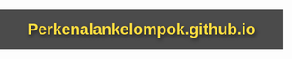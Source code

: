 # Perkenalankelompok.github.io
<!DOCTYPE html>
<html>
<head>
    <meta charset="utf-8">
    <meta name="viewport" content="width=device-width, initial-scale=1">
    <title>Biodata Kelompok 4</title>
    <style type="text/css">
        body {
            margin: 0;
            padding: 0;
            font-family: Arial, sans-serif;
            color: whitesmoke;
            position: relative;
            overflow: hidden;
        }

        /* Background with animated gradient */
        body::before {
            content: "";
            position: fixed;
            top: 0;
            left: 0;
            width: 100%;
            height: 100%;
            background: linear-gradient(45deg, #1a73e8, #9c27b0, #ff5722, pink, rgb(239, 255, 10));
            background-size: 300% 300%;
            animation: gradientAnimation 8s ease infinite;
            z-index: -1;
        }

        @keyframes gradientAnimation {
            0% {
                background-position: 0% 50%;
            }
            50% {
                background-position: 100% 50%;
            }
            100% {
                background-position: 0% 50%;
            }
        }

        h1 {
            color: #ffdd40;
            text-align: center;
            padding: 20px 0;
            background-color: rgba(0, 0, 0, 0.7);
            margin-bottom: 20px;
            text-shadow: 2px 4px 6px rgba(0, 0, 0, 0.5);
        }

        .biodata-wrapper {
            display: flex;
            justify-content: center;
            flex-wrap: wrap;
            gap: 20px;
            padding: 20px;
        }

        .biodata-container {
            flex: 1;
            max-width: 390px;
            background-color: rgba(0, 0, 0, 0.8);
            padding: 20px;
            border-radius: 10px;
            box-shadow: 0 4px 8px rgba(0, 0, 0, 0.5);
            transition: transform 0.3s, box-shadow 0.3s;
        }

        .biodata-container:hover {
            transform: scale(1.05);
            box-shadow: 0 8px 16px rgba(0, 0, 0, 0.7);
        }

        .biodata-container p {
            font-size: 16px;
            line-height: 1.5;
            margin: 10px 0;
        }

        .biodata-container .label {
            font-weight: bold;
        }

        .nav {
            text-align: center;
            margin: 30px 0;
        }

        .nav a {
            display: inline-block;
            padding: 10px 20px;
            background-color: #1a73e8;
            color: white;
            text-decoration: none;
            border-radius: 30px;
            font-size: 18px;
            font-weight: bold;
            box-shadow: 0 4px 6px rgba(0, 0, 0, 0.3);
            transition: background 0.3s, transform 0.3s;
        }

        .nav a:hover {
            background-color: #155ab2;
            transform: scale(1.1);
        }
    </style>
</head>
<body>

    <h1>Biodata Kelompok 4</h1>

    <div class="biodata-wrapper">
        <!-- Biodata Luthfi Habib Ritonga -->
        <div class="biodata-container">
            <p><span class="label">Nama Lengkap:</span> Luthfi Habib Ritonga</p>
            <p><span class="label">Umur:</span> 15 Tahun</p>
            <p><span class="label">Kelamin:</span> Laki-Laki</p>
            <p><span class="label">Tempat Tinggal:</span> Medan Marelan Pasar 1 Tengah</p>
            <p><span class="label">Sekolah:</span> SMK Tritech Informatika</p>
        </div>

        <!-- Biodata Zahra Almafira -->
        <div class="biodata-container">
            <p><span class="label">Nama Lengkap:</span> Zahra Almafira</p>
            <p><span class="label">Umur:</span> 16 Tahun</p>
            <p><span class="label">Kelamin:</span> Perempuan</p>
            <p><span class="label">Tempat Tinggal:</span> Medan Usman Siddik</p>
            <p><span class="label">Sekolah:</span> SMK Tritech Informatika</p>
        </div>

        <!-- Biodata Rafa Arifin -->
        <div class="biodata-container">
            <p><span class="label">Nama Lengkap:</span> Rafa Arifin</p>
            <p><span class="label">Umur:</span> 15 Tahun</p>
            <p><span class="label">Kelamin:</span> Laki-Laki</p>
            <p><span class="label">Tempat Tinggal:</span> Medan Marelan Pasar 1 Barat</p>
            <p><span class="label">Sekolah:</span> SMK Tritech Informatika</p>
        </div>
    </div>

    <div class="nav">
        <a href="WebsiteHalaman2Galeri.html">Galeri</a>
    </div>
</body>
</html>
